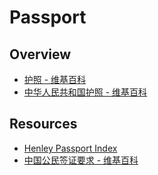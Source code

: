 # Passport

## Overview

- [护照 - 维基百科](https://zh.wikipedia.org/wiki/%E6%8A%A4%E7%85%A7)
- [中华人民共和国护照 - 维基百科](https://zh.wikipedia.org/wiki/%E4%B8%AD%E5%8D%8E%E4%BA%BA%E6%B0%91%E5%85%B1%E5%92%8C%E5%9B%BD%E6%8A%A4%E7%85%A7)

## Resources

- [Henley Passport Index](https://www.henleypassportindex.com/passport-index)
- [中国公民签证要求 - 维基百科](https://zh.wikipedia.org/wiki/%E4%B8%AD%E5%9B%BD%E5%85%AC%E6%B0%91%E7%AD%BE%E8%AF%81%E8%A6%81%E6%B1%82)
